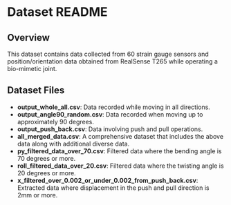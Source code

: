  # Dataset README

## Overview
This dataset contains data collected from 60 strain gauge sensors and position/orientation data obtained from RealSense T265 while operating a bio-mimetic joint.

## Dataset Files
- **output_whole_all.csv**: Data recorded while moving in all directions.
- **output_angle90_random.csv**: Data recorded when moving up to approximately 90 degrees.
- **output_push_back.csv**: Data involving push and pull operations.
- **all_merged_data.csv**: A comprehensive dataset that includes the above data along with additional diverse data.
- **py_filtered_data_over_70.csv**: Filtered data where the bending angle is 70 degrees or more.
- **roll_filtered_data_over_20.csv**: Filtered data where the twisting angle is 20 degrees or more.
- **x_filtered_over_0.002_or_under_0.002_from_push_back.csv**: Extracted data where displacement in the push and pull direction is 2mm or more.


